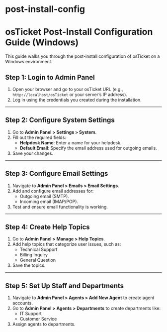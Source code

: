 # post-install-config

# osTicket Post-Install Configuration Guide (Windows)

This guide walks you through the post-install configuration of osTicket on a Windows environment.

## Step 1: Login to Admin Panel
1. Open your browser and go to your osTicket URL (e.g., `http://localhost/osTicket` or your server’s IP address).
2. Log in using the credentials you created during the installation.

---

## Step 2: Configure System Settings
1. Go to **Admin Panel > Settings > System**.
2. Fill out the required fields:
   - **Helpdesk Name**: Enter a name for your helpdesk.
   - **Default Email**: Specify the email address used for outgoing emails.
3. Save your changes.

---

## Step 3: Configure Email Settings
1. Navigate to **Admin Panel > Emails > Email Settings**.
2. Add and configure email addresses for:
   - Outgoing email (SMTP).
   - Incoming email (IMAP/POP).
3. Test and ensure email functionality is working.

---

## Step 4: Create Help Topics
1. Go to **Admin Panel > Manage > Help Topics**.
2. Add help topics that categorize user issues, such as:
   - Technical Support
   - Billing Inquiry
   - General Question
3. Save the topics.

---

## Step 5: Set Up Staff and Departments
1. Navigate to **Admin Panel > Agents > Add New Agent** to create agent accounts.
2. Go to **Admin Panel > Agents > Departments** to create departments like:
   - IT Support
   - Customer Service
3. Assign agents to departments.



